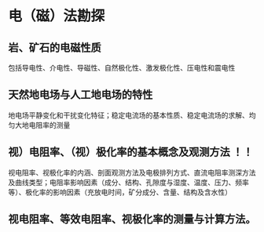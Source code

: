 # 电（磁）法勘探

##  岩、矿石的电磁性质
包括导电性、介电性、导磁性、自然极化性、激发极化性、压电性和震电性

## 天然地电场与人工地电场的特性
地电场平静变化和干扰变化特征；稳定电流场的基本性质、稳定电流场的求解、均匀大地电阻率的测量

##  视）电阻率、（视）极化率的基本概念及观测方法  ！！
视电阻率、视极化率的内涵、剖面观测方法及电极排列方式、直流电阻率测深方法及曲线类型；电阻率影响因素（成分、结构、孔隙度与湿度、温度、压力、频率等）、极化率的影响因素（充放电时间，矿分成分、含量、结构及含水性）

##  视电阻率、等效电阻率、视极化率的测量与计算方法。 